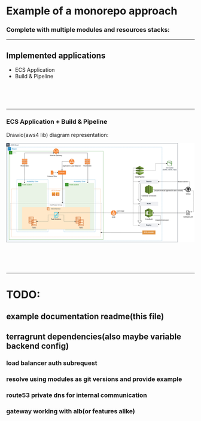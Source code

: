 # Example of a monorepo approach

### Complete with multiple modules and resources stacks:

---
## Implemented applications
- ECS Application
- Build & Pipeline

</br></br></br>

---
### ECS Application + Build & Pipeline

Drawio(aws4 lib) diagram representation:

![structure](ecs-fargate-pipeline.png)


</br></br></br>

---
# TODO: 

## example documentation readme(this file)
## terragrunt dependencies(also maybe variable backend config)

### load balancer auth subrequest
### resolve using modules as git versions and provide example
### route53 private dns for internal communication
### gateway working with alb(or features alike)

